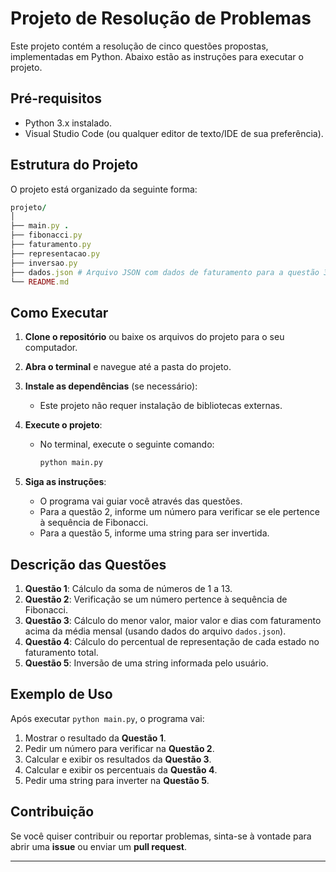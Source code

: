 # Projeto de Resolução de Problemas

Este projeto contém a resolução de cinco questões propostas, implementadas em Python. Abaixo estão as instruções para executar o projeto.

## Pré-requisitos

- Python 3.x instalado.
- Visual Studio Code (ou qualquer editor de texto/IDE de sua preferência).

## Estrutura do Projeto

O projeto está organizado da seguinte forma:

```ruby
projeto/
│
├── main.py .
├── fibonacci.py 
├── faturamento.py 
├── representacao.py 
├── inversao.py 
├── dados.json # Arquivo JSON com dados de faturamento para a questão 3.
└── README.md 
```

## Como Executar

1. **Clone o repositório** ou baixe os arquivos do projeto para o seu computador.

2. **Abra o terminal** e navegue até a pasta do projeto.

3. **Instale as dependências** (se necessário):
   - Este projeto não requer instalação de bibliotecas externas.

4. **Execute o projeto**:
   - No terminal, execute o seguinte comando:
     ```bash
     python main.py
     ```

5. **Siga as instruções**:
   - O programa vai guiar você através das questões.
   - Para a questão 2, informe um número para verificar se ele pertence à sequência de Fibonacci.
   - Para a questão 5, informe uma string para ser invertida.

## Descrição das Questões

1. **Questão 1**: Cálculo da soma de números de 1 a 13.
2. **Questão 2**: Verificação se um número pertence à sequência de Fibonacci.
3. **Questão 3**: Cálculo do menor valor, maior valor e dias com faturamento acima da média mensal (usando dados do arquivo `dados.json`).
4. **Questão 4**: Cálculo do percentual de representação de cada estado no faturamento total.
5. **Questão 5**: Inversão de uma string informada pelo usuário.

## Exemplo de Uso

Após executar `python main.py`, o programa vai:

1. Mostrar o resultado da **Questão 1**.
2. Pedir um número para verificar na **Questão 2**.
3. Calcular e exibir os resultados da **Questão 3**.
4. Calcular e exibir os percentuais da **Questão 4**.
5. Pedir uma string para inverter na **Questão 5**.

## Contribuição

Se você quiser contribuir ou reportar problemas, sinta-se à vontade para abrir uma **issue** ou enviar um **pull request**.

---



